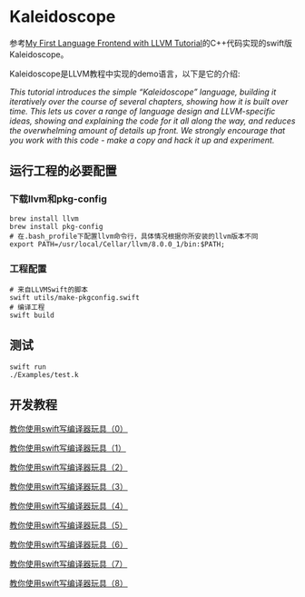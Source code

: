# Kaleidoscope

参考[My First Language Frontend with LLVM Tutorial](http://llvm.org/docs/tutorial/MyFirstLanguageFrontend/index.html)的C++代码实现的swift版Kaleidoscope。

Kaleidoscope是LLVM教程中实现的demo语言，以下是它的介绍:

*This tutorial introduces the simple “Kaleidoscope” language, building it iteratively over the course of several chapters, showing how it is built over time. This lets us cover a range of language design and LLVM-specific ideas, showing and explaining the code for it all along the way, and reduces the overwhelming amount of details up front. We strongly encourage that you work with this code - make a copy and hack it up and experiment.*

## 运行工程的必要配置

### 下载llvm和pkg-config

``` shell
brew install llvm
brew install pkg-config
# 在.bash_profile下配置llvm命令行，具体情况根据你所安装的llvm版本不同
export PATH=/usr/local/Cellar/llvm/8.0.0_1/bin:$PATH;
```

### 工程配置

```shell
# 来自LLVMSwift的脚本
swift utils/make-pkgconfig.swift
# 编译工程
swift build
```

## 测试

```shell
swift run
./Examples/test.k
```

## 开发教程

[教你使用swift写编译器玩具（0）](./doc/第0章.md)

[教你使用swift写编译器玩具（1）](./doc/第1章.md)

[教你使用swift写编译器玩具（2）](./doc/第2章.md)

[教你使用swift写编译器玩具（3）](./doc/第3章.md)

[教你使用swift写编译器玩具（4）](./doc/第4章.md)

[教你使用swift写编译器玩具（5）](./doc/第5章.md)

[教你使用swift写编译器玩具（6）](./doc/第6章.md)

[教你使用swift写编译器玩具（7）](./doc/第7章.md)

[教你使用swift写编译器玩具（8）](./doc/第8章.md)

